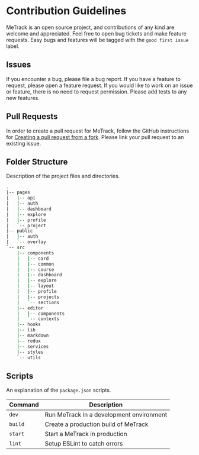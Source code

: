 # Contribution Guidelines

MeTrack is an open source project, and contributions of any kind are welcome and appreciated. Feel free to open bug tickets and make feature requests. Easy bugs and features will be tagged with the `good first issue` label.

## Issues

If you encounter a bug, please file a bug report. If you have a feature to request, please open a feature request. If you would like to work on an issue or feature, there is no need to request permission. Please add tests to any new features.

## Pull Requests

In order to create a pull request for MeTrack, follow the GitHub instructions for [Creating a pull request from a fork](https://help.github.com/en/github/collaborating-with-issues-and-pull-requests/creating-a-pull-request-from-a-fork). Please link your pull request to an existing issue.

## Folder Structure

Description of the project files and directories.

```bash
.
|-- pages
|   |-- api
|   |-- auth
|   |-- dashboard
|   |-- explore
|   |-- profile
|   `-- project
|-- public
|   |-- auth
|   `-- overlay
`-- src
    |-- components
    |   |-- card
    |   |-- common
    |   |-- course
    |   |-- dashboard
    |   |-- explore
    |   |-- layout
    |   |-- profile
    |   |-- projects
    |   `-- sections
    |-- editor
    |   |-- components
    |   `-- contexts
    |-- hooks
    |-- lib
    |-- markdown
    |-- redux
    |-- services
    |-- styles
    `-- utils
```


## Scripts

An explanation of the `package.json` scripts.

| Command         | Description                                 |
| --------------- | ------------------------------------------- |
| `dev`           | Run MeTrack in a development environment    |
| `build`         | Create a production build of MeTrack        |
| `start`         | Start a MeTrack in production               |
| `lint`          | Setup ESLint to catch errors                |
